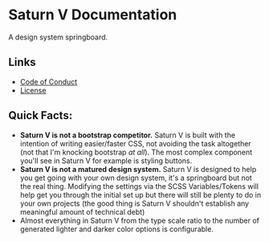 # Saturn V Documentation 
A design system springboard.

## Links
- [Code of Conduct](/nice/CODE_OF_CONDUCT.md)
- [License](/nice/LICENSE.md)

## Quick Facts:
* **Saturn V is not a bootstrap competitor.** Saturn V is built with the intention of writing easier/faster CSS, not avoiding the task altogether (not that I'm knocking bootstrap _at all_). The most complex component you'll see in Saturn V for example is styling buttons.
* **Saturn V is not a matured design system.** Saturn V is designed to help you get going with your own design system, it's a springboard but not the real thing. Modifying the settings via the SCSS Variables/Tokens will help get you through the initial set up but there will still be plenty to do in your own projects (the good thing is Saturn V shouldn't establish any meaningful amount of technical debt)
* Almost everything in Saturn V from the type scale ratio to the number of generated lighter and darker color options is configurable. 
